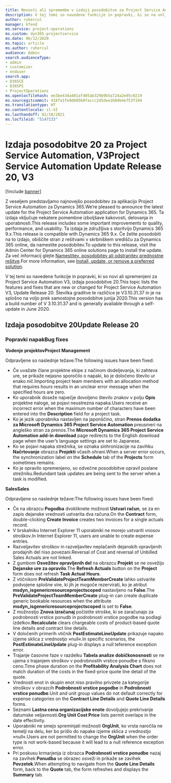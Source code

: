 ```yaml
---
title: Novosti ali spremembe v izdaji posodobitve za Project Service Automation 20, V3
description: V tej temi so navedene funkcije in popravki, ki so na voljo za izdajo posodobitve 20 za Project Service Automation, V3
author: ruhercul
manager: kfend
ms.service: project-operations
ms.custom: dyn365-projectservice
ms.date: 06/12/2020
ms.topic: article
ms.author: ruhercul
audience: Admin
search.audienceType:
- admin
- customizer
- enduser
search.app:
- D365CE
- D365PS
- ProjectOperations
ms.openlocfilehash: ee3be43da401af405ab329b9b5a724a2e95c0219
ms.sourcegitcommit: 418fa1fe9d605b8faccc2d5dee1b04b4e753f194
ms.translationtype: HT
ms.contentlocale: sl-SI
ms.lasthandoff: 02/10/2021
ms.locfileid: "5147133"
---
```

# <a name="project-service-automation-update-release-20-v3"></a><span data-ttu-id="d9d10-103">Izdaja posodobitve 20 za Project Service Automation, V3</span><span class="sxs-lookup"><span data-stu-id="d9d10-103">Project Service Automation Update Release 20, V3</span></span>

[!include [banner](../includes/psa-now-project-operations.md)]

<span data-ttu-id="d9d10-104">Z veseljem predstavljamo najnovejšo posodobitev za aplikacijo Project Service Automation za Dynamics 365.</span><span class="sxs-lookup"><span data-stu-id="d9d10-104">We’re pleased to announce the latest update for the Project Service Automation application for Dynamics 365.</span></span> <span data-ttu-id="d9d10-105">Ta izdaja vključuje nekatere pomembne izboljšave kakovosti, delovanja in uporabnosti.</span><span class="sxs-lookup"><span data-stu-id="d9d10-105">This release includes some important improvements to quality, performance, and usability.</span></span> <span data-ttu-id="d9d10-106">Ta izdaja je združljiva s storitvijo Dynamics 365 9.x.</span><span class="sxs-lookup"><span data-stu-id="d9d10-106">This release is compatible with Dynamics 365 9.x.</span></span> <span data-ttu-id="d9d10-107">Če želite posodobiti na to izdajo, obiščite stran z rešitvami v skrbniškem središču za Dynamics 365 online, da namestite posodobitev.</span><span class="sxs-lookup"><span data-stu-id="d9d10-107">To update to this release, visit the Admin Center for Dynamics 365 online solutions page to install the update.</span></span> <span data-ttu-id="d9d10-108">Za več informacij glejte [Namestitev, posodobitev ali odstranitev prednostne rešitve](https://docs.microsoft.com/power-platform/admin/install-remove-preferred-solution).</span><span class="sxs-lookup"><span data-stu-id="d9d10-108">For more information, see [Install, update, or remove a preferred solution](https://docs.microsoft.com/power-platform/admin/install-remove-preferred-solution).</span></span>

<span data-ttu-id="d9d10-109">V tej temi so navedene funkcije in popravki, ki so novi ali spremenjeni za Project Service Automation V3, izdaja posodobitve 20.</span><span class="sxs-lookup"><span data-stu-id="d9d10-109">This topic lists the features and fixes that are new or changed for Project Service Automation V3, Update Release 20.</span></span> <span data-ttu-id="d9d10-110">Številka graditve te različice je V3.10.31.37 in je na splošno na voljo prek samostojne posodobitve junija 2020.</span><span class="sxs-lookup"><span data-stu-id="d9d10-110">This version has a build number of V 3.10.31.37 and is generally available through a self-update in June 2020.</span></span>

## <a name="update-release-20"></a><span data-ttu-id="d9d10-111">Izdaja posodobitve 20</span><span class="sxs-lookup"><span data-stu-id="d9d10-111">Update Release 20</span></span>

### <a name="bug-fixes"></a><span data-ttu-id="d9d10-112">Popravki napak</span><span class="sxs-lookup"><span data-stu-id="d9d10-112">Bug fixes</span></span>

<span data-ttu-id="d9d10-113">**Vodenje projektov**</span><span class="sxs-lookup"><span data-stu-id="d9d10-113">**Project Management**</span></span>

<span data-ttu-id="d9d10-114">Odpravljene so naslednje težave:</span><span class="sxs-lookup"><span data-stu-id="d9d10-114">The following issues have been fixed:</span></span>

- <span data-ttu-id="d9d10-115">Če uvažate člane projektne ekipe z načinom dodeljevanja, ki zahteva ure, se prikaže nejasno sporočilo o napaki, ko je določeno število ur enako nič.</span><span class="sxs-lookup"><span data-stu-id="d9d10-115">Importing project team members with an allocation method that requires hours results in an unclear error message when the specified hours are zero.</span></span>
- <span data-ttu-id="d9d10-116">Ko uporabnik doseže največje dovoljeno število znakov v polju **Opis** projektne naloge, se pojavi neustrezna napaka.</span><span class="sxs-lookup"><span data-stu-id="d9d10-116">Users receive an incorrect error when the maximum number of characters have been entered into the **Description** field for a project task.</span></span>
- <span data-ttu-id="d9d10-117">Ko je jezik uporabnika nastavljen na japonščino, stran **Prenos dodatka za Microsoft Dynamics 365 Project Service Automation** preusmeri na angleško stran za prenos.</span><span class="sxs-lookup"><span data-stu-id="d9d10-117">The **Microsoft Dynamics 365 Project Service Automation add-in download** page redirects to the English download page when the user’s language settings are set to Japanese.</span></span>
- <span data-ttu-id="d9d10-118">Ko se pojavi napaka strežnika, se oznaka sinhronizacije na zavihku **Načrtovanje** obrazca **Projekti** včasih ohrani.</span><span class="sxs-lookup"><span data-stu-id="d9d10-118">When a server error occurs, the synchronization label on the **Schedule** tab of the **Projects** form sometimes remains.</span></span>
- <span data-ttu-id="d9d10-119">Ko je opravilo spremenjeno, so odvečne posodobitve opravil poslane strežniku.</span><span class="sxs-lookup"><span data-stu-id="d9d10-119">Redundant task updates are being sent to the server when a task is modified.</span></span>

<span data-ttu-id="d9d10-120">**Sales**</span><span class="sxs-lookup"><span data-stu-id="d9d10-120">**Sales**</span></span>

<span data-ttu-id="d9d10-121">Odpravljene so naslednje težave:</span><span class="sxs-lookup"><span data-stu-id="d9d10-121">The following issues have been fixed:</span></span>

- <span data-ttu-id="d9d10-122">Če na obrazcu **Pogodba** dvokliknete možnost **Ustvari račun**, se za en zapis dejanske vrednosti ustvarita dva računa.</span><span class="sxs-lookup"><span data-stu-id="d9d10-122">On the **Contract** form, double-clicking **Create Invoice** creates two invoices for a single actuals record.</span></span>
- <span data-ttu-id="d9d10-123">V brskalniku Internet Explorer 11 uporabniki ne morejo ustvariti vnosov stroškov.</span><span class="sxs-lookup"><span data-stu-id="d9d10-123">In Internet Explorer 11, users are unable to create expense entries.</span></span>
- <span data-ttu-id="d9d10-124">Razveljavitev stroškov in razveljavitev neplačanih dejanskih opravljenih prodajnih del niso povezani.</span><span class="sxs-lookup"><span data-stu-id="d9d10-124">Reversal of Cost and reversal of Unbilled Sales Actuals are not linked.</span></span>
- <span data-ttu-id="d9d10-125">Z gumbom **Osvežitev opravljenih del** na obrazcu **Projekt** se ne osvežijo **Dejanske ure za opravilo**.</span><span class="sxs-lookup"><span data-stu-id="d9d10-125">The **Refresh Actuals** button on the **Project** form does not refresh **Task Actual Hours**.</span></span>
- <span data-ttu-id="d9d10-126">Z vtičnikom **PreValidateProjectTeamMemberCreate** lahko ustvarite podvojene splošne vire, ki jih je mogoče rezervirati, ko je atribut **msdyn_isgenericresourceprojectscoped** nastavljeno na **False**.</span><span class="sxs-lookup"><span data-stu-id="d9d10-126">The **PreValidateProjectTeamMemberCreate** plug-in can create duplicate generic bookable resources when the attribute **msdyn_isgenericresourceprojectscoped** is set to **False**.</span></span>
- <span data-ttu-id="d9d10-127">Z možnostjo **Znova izračunaj** počistite stroške, ki se zaračunajo za podrobnosti vrstice ponudb in podrobnosti vrstice pogodbe na podlagi izdelkov.</span><span class="sxs-lookup"><span data-stu-id="d9d10-127">**Recalculate** clears chargeable costs of product-based quote line details and contract line details.</span></span>
- <span data-ttu-id="d9d10-128">V določenih primerih vtičnik **PostEstimateLineUpdate** prikazuje napako izjeme sklica z vrednostjo »null«.</span><span class="sxs-lookup"><span data-stu-id="d9d10-128">In specific scenarios, the **PostEstimateLineUpdate** plug-in displays a null teference exception error.</span></span>
- <span data-ttu-id="d9d10-129">Trajanje časovne faze v razdelku **Tabela analize dobičkonosnosti** se ne ujema s trajanjem stroškov v podrobnostih vrstice ponudbe s fiksno ceno.</span><span class="sxs-lookup"><span data-stu-id="d9d10-129">Time phase duration on the **Profitability Analysis Chart** does not match duration of the costs in the fixed-price quote line detail of the quote.</span></span>
- <span data-ttu-id="d9d10-130">Vrednosti enot in skupin enot niso pravilno privzete za kategorije stroškov v obrazcih **Podrobnosti vrstice pogodbe** in **Podrobnosti vrstice ponudbe**.</span><span class="sxs-lookup"><span data-stu-id="d9d10-130">Unit and unit group values do not default correctly for expense categories on the **Contract Line Details** and **Quote Line Details** forms.</span></span>
- <span data-ttu-id="d9d10-131">Seznami **Lastna cena organizacijske enote** dovoljujejo prekrivanje datumske veljavnosti.</span><span class="sxs-lookup"><span data-stu-id="d9d10-131">**Org Unit Cost Price** lists permit overlaps in the date effectivity.</span></span>
- <span data-ttu-id="d9d10-132">Uporabniki ne smejo spreminjati možnosti **OrgUnit**, ko vrsta naročila ne temelji na delu, ker bo prišlo do napake izjeme sklica z vrednostjo »null«.</span><span class="sxs-lookup"><span data-stu-id="d9d10-132">Users are not permitted to change the **OrgUnit** when the order type is not work-based because it will lead to a null reference exception error.</span></span>
- <span data-ttu-id="d9d10-133">Pri poskusu krmarjenja iz obrazca **Podrobnosti vrstice ponudbe** nazaj na zavihek **Ponudba** se obrazec osveži in prikaže se zavihek **Povzetek**.</span><span class="sxs-lookup"><span data-stu-id="d9d10-133">When attempting to navigate from the **Quote Line Details** form, back to the **Quote** tab, the form refreshes and displays the **Summary** tab.</span></span>
